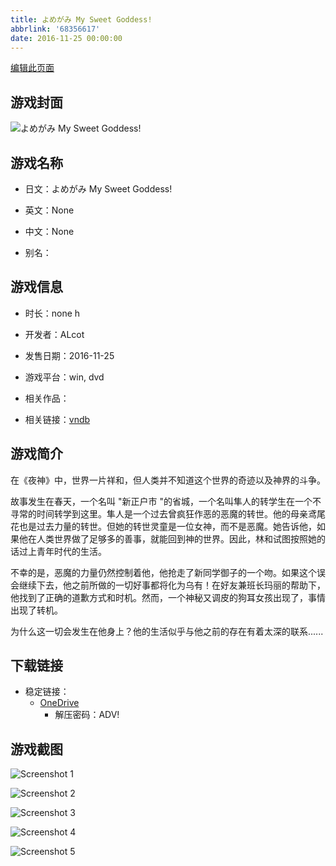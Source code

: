 ```yaml
---
title: よめがみ My Sweet Goddess!
abbrlink: '68356617'
date: 2016-11-25 00:00:00
---
```

[编辑此页面](https://github.com/ACG-3/ADV3-source/blob/main/source/_posts/games/%E3%82%88%E3%82%81%E3%81%8C%E3%81%BF%20My%20Sweet%20Goddess%21.md)

## 游戏封面

![よめがみ My Sweet Goddess!](https://pan.timero.xyz/d/onedrive/img_lib_001/%E3%82%88%E3%82%81%E3%81%8C%E3%81%BF%20My%20Sweet%20Goddess%21_cover.avif)


## 游戏名称

- 日文：よめがみ My Sweet Goddess!
- 英文：None
- 中文：None

- 别名：


## 游戏信息

- 时长：none h
- 开发者：ALcot
- 发售日期：2016-11-25
- 游戏平台：win, dvd
- 相关作品：

- 相关链接：[vndb](https://vndb.org/v19686)


## 游戏简介

在《夜神》中，世界一片祥和，但人类并不知道这个世界的奇迹以及神界的斗争。

故事发生在春天，一个名叫 "新正户市 "的省城，一个名叫隼人的转学生在一个不寻常的时间转学到这里。隼人是一个过去曾疯狂作恶的恶魔的转世。他的母亲鸢尾花也是过去力量的转世。但她的转世灵童是一位女神，而不是恶魔。她告诉他，如果他在人类世界做了足够多的善事，就能回到神的世界。因此，林和试图按照她的话过上青年时代的生活。

不幸的是，恶魔的力量仍然控制着他，他抢走了新同学御子的一个吻。如果这个误会继续下去，他之前所做的一切好事都将化为乌有！在好友兼班长玛丽的帮助下，他找到了正确的道歉方式和时机。然而，一个神秘又调皮的狗耳女孩出现了，事情出现了转机。

为什么这一切会发生在他身上？他的生活似乎与他之前的存在有着太深的联系......




## 下载链接

- 稳定链接：
    - [OneDrive](https://pan.timero.xyz/onedrive/adv_lib_001/%E3%82%88%E3%82%81%E3%81%8C%E3%81%BF%20My%20Sweet%20Goddess%21)
        - 解压密码：ADV!



## 游戏截图


![Screenshot 1](https://pan.timero.xyz/d/onedrive/img_lib_001/%E3%82%88%E3%82%81%E3%81%8C%E3%81%BF%20My%20Sweet%20Goddess%21_Screenshot_1.avif)

![Screenshot 2](https://pan.timero.xyz/d/onedrive/img_lib_001/%E3%82%88%E3%82%81%E3%81%8C%E3%81%BF%20My%20Sweet%20Goddess%21_Screenshot_2.avif)

![Screenshot 3](https://pan.timero.xyz/d/onedrive/img_lib_001/%E3%82%88%E3%82%81%E3%81%8C%E3%81%BF%20My%20Sweet%20Goddess%21_Screenshot_3.avif)

![Screenshot 4](https://pan.timero.xyz/d/onedrive/img_lib_001/%E3%82%88%E3%82%81%E3%81%8C%E3%81%BF%20My%20Sweet%20Goddess%21_Screenshot_4.avif)

![Screenshot 5](https://pan.timero.xyz/d/onedrive/img_lib_001/%E3%82%88%E3%82%81%E3%81%8C%E3%81%BF%20My%20Sweet%20Goddess%21_Screenshot_5.avif)

